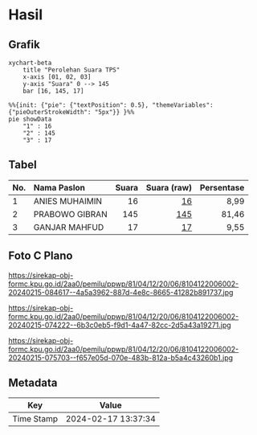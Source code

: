 # Hasil

## Grafik

```mermaid
xychart-beta
    title "Perolehan Suara TPS"
    x-axis [01, 02, 03]
    y-axis "Suara" 0 --> 145
    bar [16, 145, 17]
```

```mermaid
%%{init: {"pie": {"textPosition": 0.5}, "themeVariables": {"pieOuterStrokeWidth": "5px"}} }%%
pie showData
    "1" : 16
    "2" : 145
    "3" : 17
```

## Tabel

| No. | Nama Paslon    | Suara | Suara (raw) | Persentase |
|:--- |:-------------- | -----:| -----------:| ----------:|
| 1   | ANIES MUHAIMIN | 16    | [16][p-1]   | 8,99       |
| 2   | PRABOWO GIBRAN | 145   | [145][p-2]  | 81,46      |
| 3   | GANJAR MAHFUD  | 17    | [17][p-3]   | 9,55       |


[p-1]: https://github.com/gigit-pemilu/pemilu-2024-81-maluku/blob/main/pilpres/hitung-suara/sub/81-maluku/sub/04-buru/sub/12-waelata/sub/2006-basalale/sub/002-tps/sub/paslon-1.txt
[p-2]: https://github.com/gigit-pemilu/pemilu-2024-81-maluku/blob/main/pilpres/hitung-suara/sub/81-maluku/sub/04-buru/sub/12-waelata/sub/2006-basalale/sub/002-tps/sub/paslon-2.txt
[p-3]: https://github.com/gigit-pemilu/pemilu-2024-81-maluku/blob/main/pilpres/hitung-suara/sub/81-maluku/sub/04-buru/sub/12-waelata/sub/2006-basalale/sub/002-tps/sub/paslon-3.txt

## Foto C Plano

https://sirekap-obj-formc.kpu.go.id/2aa0/pemilu/ppwp/81/04/12/20/06/8104122006002-20240215-084617--4a5a3962-887d-4e8c-8665-41282b891737.jpg

https://sirekap-obj-formc.kpu.go.id/2aa0/pemilu/ppwp/81/04/12/20/06/8104122006002-20240215-074222--6b3c0eb5-f9d1-4a47-82cc-2d5a43a19271.jpg

https://sirekap-obj-formc.kpu.go.id/2aa0/pemilu/ppwp/81/04/12/20/06/8104122006002-20240215-075703--f657e05d-070e-483b-812a-b5a4c43260b1.jpg


## Metadata

| Key        | Value               |
| ---------- | ------------------- |
| Time Stamp | 2024-02-17 13:37:34 |




